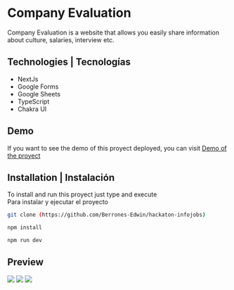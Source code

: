 # Company Evaluation

Company Evaluation is a website that allows you easily share information  about culture, salaries, interview etc. <br>

## Technologies | Tecnologías 

- NextJs
- Google Forms
- Google Sheets
- TypeScript
- Chakra UI


## Demo

If you want to see the demo of this proyect deployed, you can visit [Demo of the proyect](url)


## Installation | Instalación

To install and run this proyect just type and execute <br>
Para instalar y ejecutar el proyecto 

```bash
git clone (https://github.com/Berrones-Edwin/hackaton-infojobs)
```

```bash
npm install
```
```bash
npm run dev
```


## Preview

![](https://user-images.githubusercontent.com/44040730/241445582-249ca277-8ef2-4bc6-af4a-13ac0983ebcb.png)
![](https://user-images.githubusercontent.com/44040730/241445597-404cc93e-b9a8-4130-b917-987fa475315c.png)
![](https://user-images.githubusercontent.com/44040730/241445855-b9a9e344-0265-49f6-b637-62c53cff3f6f.png)

